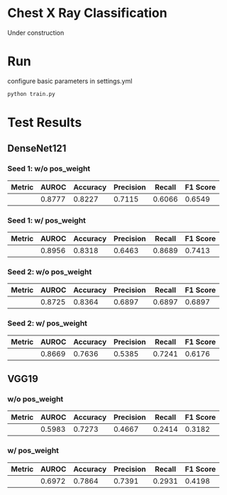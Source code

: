 # Chest X Ray Classification
Under construction

# Run
configure basic parameters in settings.yml
```sh
python train.py
```

# Test Results
## DenseNet121 
### Seed 1: w/o pos_weight
| Metric  | AUROC  | Accuracy | Precision | Recall  | F1 Score |
|---------|--------|----------|-----------|---------|----------|
|         | 0.8777 | 0.8227   | 0.7115    | 0.6066  | 0.6549   |

### Seed 1: w/ pos_weight
| Metric  | AUROC  | Accuracy | Precision | Recall  | F1 Score |
|---------|--------|----------|-----------|---------|----------|
|         | 0.8956 | 0.8318   | 0.6463    | 0.8689  | 0.7413   |

### Seed 2: w/o pos_weight
| Metric  | AUROC  | Accuracy | Precision | Recall  | F1 Score |
|---------|--------|----------|-----------|---------|----------|
|         | 0.8725 | 0.8364   | 0.6897    | 0.6897  | 0.6897   |

### Seed 2: w/ pos_weight

| Metric  | AUROC  | Accuracy | Precision | Recall  | F1 Score |
|---------|--------|----------|-----------|---------|----------|
|         | 0.8669 | 0.7636   | 0.5385    | 0.7241  | 0.6176   |

## VGG19
### w/o pos_weight
| Metric  | AUROC  | Accuracy | Precision | Recall  | F1 Score |
|---------|--------|----------|-----------|---------|----------|
|         | 0.5983 | 0.7273   | 0.4667    | 0.2414  | 0.3182   |

### w/ pos_weight
| Metric  | AUROC  | Accuracy | Precision | Recall  | F1 Score |
|---------|--------|----------|-----------|---------|----------|
|         | 0.6972 | 0.7864   | 0.7391    | 0.2931  | 0.4198   |